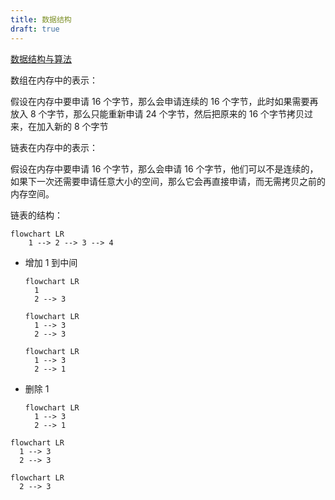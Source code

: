 ```yaml
---
title: 数据结构
draft: true
---
```




[数据结构与算法](https://www.runoob.com/data-structures/data-structures-tutorial.html#:~:text=数据结构是一种具有一定逻辑关系，在计算机中应用某种存储结构，并且封装了相应操作的数据元素集合%E3%80%82,它包含三方面的内容，逻辑关系、存储关系及操作%E3%80%82%20不同种类的数据结构适合于不同种类的应用，而部分甚至专门用于特定的作业任务%E3%80%82)



数组在内存中的表示：

假设在内存中要申请 16 个字节，那么会申请连续的 16 个字节，此时如果需要再放入 8 个字节，那么只能重新申请 24 个字节，然后把原来的 16 个字节拷贝过来，在加入新的 8 个字节

链表在内存中的表示：

假设在内存中要申请 16 个字节，那么会申请 16 个字节，他们可以不是连续的，如果下一次还需要申请任意大小的空间，那么它会再直接申请，而无需拷贝之前的内存空间。

链表的结构：

```mermaid
flowchart LR
    1 --> 2 --> 3 --> 4
```



- 增加 1 到中间

    ```mermaid
    flowchart LR
      1
      2 --> 3
    ```
    
    ```mermaid
    flowchart LR
      1 --> 3
      2 --> 3
    ```
    
    ```mermaid
    flowchart LR
      1 --> 3
      2 --> 1
    ```

- 删除 1 

    ```mermaid
    flowchart LR
      1 --> 3
      2 --> 1
    ```
    

```mermaid
flowchart LR
  1 --> 3
  2 --> 3
```

```mermaid
flowchart LR
  2 --> 3
```